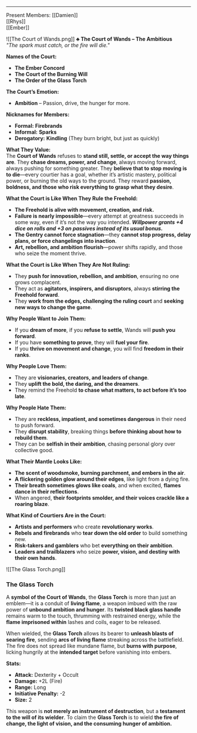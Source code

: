 ***
Present Members: 
	[[Damien]]  
	[[Rhys]]  
	[[Ember]]  

![[The Court of Wands.png]]
**♣ The Court of Wands – The Ambitious**  
*"The spark must catch, or the fire will die."*  

**Names of the Court:**  
- **The Ember Concord**  
- **The Court of the Burning Will**  
- **The Order of the Glass Torch**  

**The Court’s Emotion:**  
- **Ambition** – Passion, drive, the hunger for more.  

**Nicknames for Members:**  
- **Formal:** **Firebrands**  
- **Informal:** **Sparks**  
- **Derogatory:** **Kindling** (They burn bright, but just as quickly)  

**What They Value:**  
The **Court of Wands** refuses to **stand still, settle, or accept the way things are**. They **chase dreams, power, and change**, always moving forward, always pushing for something greater. They **believe that to stop moving is to die**—every courtier has a goal, whether it’s artistic mastery, political power, or burning the old ways to the ground. They reward **passion, boldness, and those who risk everything to grasp what they desire**.  

**What the Court is Like When They Rule the Freehold:**  
- **The Freehold is alive with movement, creation, and risk.**  
- **Failure is nearly impossible**—every attempt at greatness succeeds in some way, even if it’s not the way you intended.  ***Willpower grants +4 dice on rolls and +3 on passives instead of its usual bonus.***
- **The Gentry cannot force stagnation**—they **cannot stop progress, delay plans, or force changelings into inaction**.  
- **Art, rebellion, and ambition flourish**—power shifts rapidly, and those who seize the moment thrive.  

**What the Court is Like When They Are Not Ruling:**  
- They **push for innovation, rebellion, and ambition**, ensuring no one grows complacent.  
- They act as **agitators, inspirers, and disruptors**, always **stirring the Freehold forward**.  
- They **work from the edges, challenging the ruling court** and **seeking new ways to change the game**.  

**Why People Want to Join Them:**  
- If you **dream of more**, if you **refuse to settle**, Wands will **push you forward**.  
- If you have **something to prove**, they will **fuel your fire**.  
- If you **thrive on movement and change**, you will find **freedom in their ranks**.  

**Why People Love Them:**  
- They are **visionaries, creators, and leaders of change**.  
- They **uplift the bold, the daring, and the dreamers**.  
- They remind the Freehold **to chase what matters, to act before it’s too late**.  

**Why People Hate Them:**  
- They are **reckless, impatient, and sometimes dangerous** in their need to push forward.  
- They **disrupt stability**, breaking things **before thinking about how to rebuild them**.  
- They can be **selfish in their ambition**, chasing personal glory over collective good.  

**What Their Mantle Looks Like:**  
- **The scent of woodsmoke, burning parchment, and embers in the air**.  
- **A flickering golden glow around their edges**, like light from a dying fire.  
- **Their breath sometimes glows like coals**, and when excited, **flames dance in their reflections**.  
- When angered, **their footprints smolder, and their voices crackle like a roaring blaze**.  

**What Kind of Courtiers Are in the Court:**  
- **Artists and performers** who create **revolutionary works**.  
- **Rebels and firebrands** who **tear down the old order** to build something new.  
- **Risk-takers and gamblers** who bet **everything on their ambition**.  
- **Leaders and trailblazers** who seize **power, vision, and destiny with their own hands**.

![[The Glass Torch.png]]
### **The Glass Torch**  

A **symbol of the Court of Wands**, the **Glass Torch** is more than just an emblem—it is a conduit of **living flame**, a weapon imbued with the raw power of **unbound ambition and hunger**. Its **twisted black glass handle** remains warm to the touch, thrumming with restrained energy, while the **flame imprisoned within** lashes and coils, eager to be released.  

When wielded, the **Glass Torch** allows its bearer to **unleash blasts of searing fire**, sending **arcs of living flame** streaking across the battlefield. The fire does not spread like mundane flame, but **burns with purpose**, licking hungrily at the **intended target** before vanishing into embers.  

**Stats:**  
- **Attack:** Dexterity + Occult  
- **Damage:** +2L (Fire)  
- **Range:** Long  
- **Initiative Penalty:** -2  
- **Size:** 2  

This weapon is **not merely an instrument of destruction**, but a **testament to the will of its wielder**. To claim the **Glass Torch** is to wield **the fire of change, the light of vision, and the consuming hunger of ambition.**
